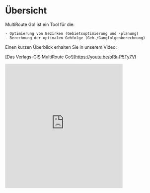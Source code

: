 # Übersicht

MultiRoute Go! ist ein Tool für die:

    - Optimierung von Bezirken (Gebietsoptimierung und -planung)
    - Berechnung der optimalen Gehfolge (Geh-/Gangfolgenberechnung)

Einen kurzen Überblick erhalten Sie in unserem Video:

 [Das Verlags-GIS MultiRoute Go!](https://youtu.be/oRk-P5Ty7VI


<iframe width="75%" height="400" src="https://www.youtube.com/embed/oRk-P5Ty7VI" title="YouTube video player" frameborder="0" allow="accelerometer; autoplay; clipboard-write; encrypted-media; gyroscope; picture-in-picture" allowfullscreen></iframe>
